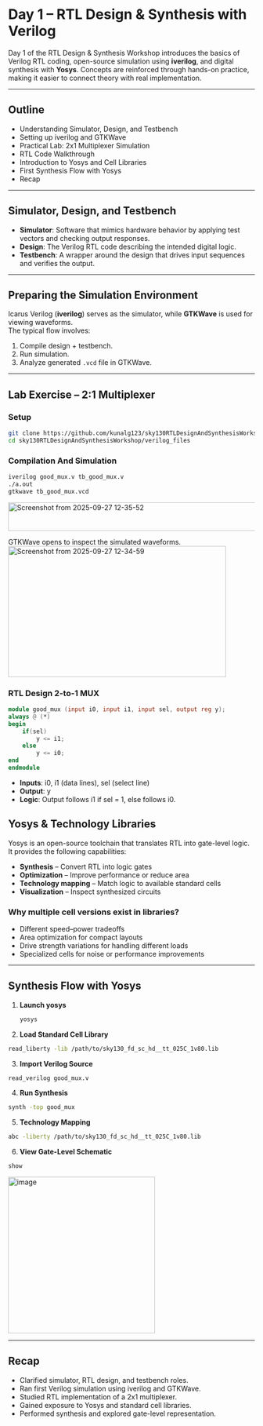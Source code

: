 # Day 1 – RTL Design & Synthesis with Verilog

Day 1 of the RTL Design & Synthesis Workshop introduces the basics of Verilog RTL coding, open-source simulation using **iverilog**, and digital synthesis with **Yosys**. Concepts are reinforced through hands-on practice, making it easier to connect theory with real implementation.  

---

## Outline
- Understanding Simulator, Design, and Testbench  
- Setting up iverilog and GTKWave  
- Practical Lab: 2x1 Multiplexer Simulation  
- RTL Code Walkthrough  
- Introduction to Yosys and Cell Libraries  
- First Synthesis Flow with Yosys  
- Recap  

---

## Simulator, Design, and Testbench

- **Simulator**: Software that mimics hardware behavior by applying test vectors and checking output responses.  
- **Design**: The Verilog RTL code describing the intended digital logic.  
- **Testbench**: A wrapper around the design that drives input sequences and verifies the output.  

---

## Preparing the Simulation Environment

Icarus Verilog (**iverilog**) serves as the simulator, while **GTKWave** is used for viewing waveforms.  
The typical flow involves:  
1. Compile design + testbench.  
2. Run simulation.  
3. Analyze generated `.vcd` file in GTKWave.  

---

## Lab Exercise – 2:1 Multiplexer

### Setup
```bash
git clone https://github.com/kunalg123/sky130RTLDesignAndSynthesisWorkshop.git
cd sky130RTLDesignAndSynthesisWorkshop/verilog_files
```
### Compilation And Simulation
```bash
iverilog good_mux.v tb_good_mux.v
./a.out
gtkwave tb_good_mux.vcd
```
<img width="993" height="58" alt="Screenshot from 2025-09-27 12-35-52" src="https://github.com/user-attachments/assets/def8130b-6f67-4a61-8c34-97e5d3201a2a" />

GTKWave opens to inspect the simulated waveforms.
<img width="445" height="267" alt="Screenshot from 2025-09-27 12-34-59" src="https://github.com/user-attachments/assets/6863e260-fe06-4245-b18b-0ee19a4726a4" />

### RTL Design 2-to-1 MUX
```verilog
module good_mux (input i0, input i1, input sel, output reg y);
always @ (*)
begin
    if(sel)
        y <= i1;
    else 
        y <= i0;
end
endmodule
```
- **Inputs**: i0, i1 (data lines), sel (select line) 
- **Output**: y 
- **Logic**: Output follows i1 if sel = 1, else follows i0.

## Yosys & Technology Libraries

Yosys is an open-source toolchain that translates RTL into gate-level logic.  
It provides the following capabilities:  

- **Synthesis** – Convert RTL into logic gates  
- **Optimization** – Improve performance or reduce area  
- **Technology mapping** – Match logic to available standard cells  
- **Visualization** – Inspect synthesized circuits  

### Why multiple cell versions exist in libraries?

- Different speed–power tradeoffs  
- Area optimization for compact layouts  
- Drive strength variations for handling different loads  
- Specialized cells for noise or performance improvements  

---

## Synthesis Flow with Yosys

1. **Launch yosys**
   ```bash
   yosys
   ```
2. **Load Standard Cell Library**
```bash
read_liberty -lib /path/to/sky130_fd_sc_hd__tt_025C_1v80.lib
```

3. **Import Verilog Source**
```bash
read_verilog good_mux.v
```

4. **Run Synthesis**
```bash
synth -top good_mux
```

5. **Technology Mapping**
```bash
abc -liberty /path/to/sky130_fd_sc_hd__tt_025C_1v80.lib
```

6. **View Gate-Level Schematic**
```bash
show
```
<img width="300" height="319" alt="image" src="https://github.com/user-attachments/assets/e47288dd-9a2a-4555-a342-fa38ab36e660" />

---

## Recap

- Clarified simulator, RTL design, and testbench roles.  
- Ran first Verilog simulation using iverilog and GTKWave.  
- Studied RTL implementation of a 2x1 multiplexer.  
- Gained exposure to Yosys and standard cell libraries.  
- Performed synthesis and explored gate-level representation.
